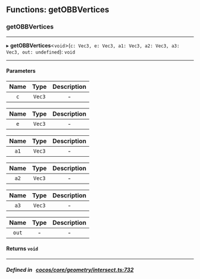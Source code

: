 ## Functions: getOBBVertices

### getOBBVertices


___
▸ **getOBBVertices**<`void`\>(`c: Vec3, e: Vec3, a1: Vec3, a2: Vec3, a3: Vec3, out: undefined`): `void`
___


#### Parameters

| Name | Type | Description |
| :------: | :------: | :------: |
| `c` | `Vec3` | - |

| Name | Type | Description |
| :------: | :------: | :------: |
| `e` | `Vec3` | - |

| Name | Type | Description |
| :------: | :------: | :------: |
| `a1` | `Vec3` | - |

| Name | Type | Description |
| :------: | :------: | :------: |
| `a2` | `Vec3` | - |

| Name | Type | Description |
| :------: | :------: | :------: |
| `a3` | `Vec3` | - |

| Name | Type | Description |
| :------: | :------: | :------: |
| `out` | - | - |


#### Returns `void` 
___


##### Defined in &nbsp;   [cocos/core/geometry/intersect.ts:732](https://github.com/cocos-creator/engine/blob/c7bf6b8a9/cocos/core/geometry/intersect.ts#L732)&nbsp;
